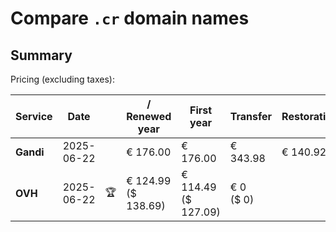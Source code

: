 # Compare `.cr` domain names

## Summary

Pricing (excluding taxes):

| Service | Date |  | / Renewed year | First year | Transfer | Restoration |
|--|--|--|--|--|--|--|
| **Gandi** | 2025-06-22 |  | € 176.00 | € 176.00 | € 343.98 | € 140.92 |
| **OVH** | 2025-06-22 | 🏆 | € 124.99<br>($ 138.69) | € 114.49<br>($ 127.09) | € 0<br>($ 0) |  |
